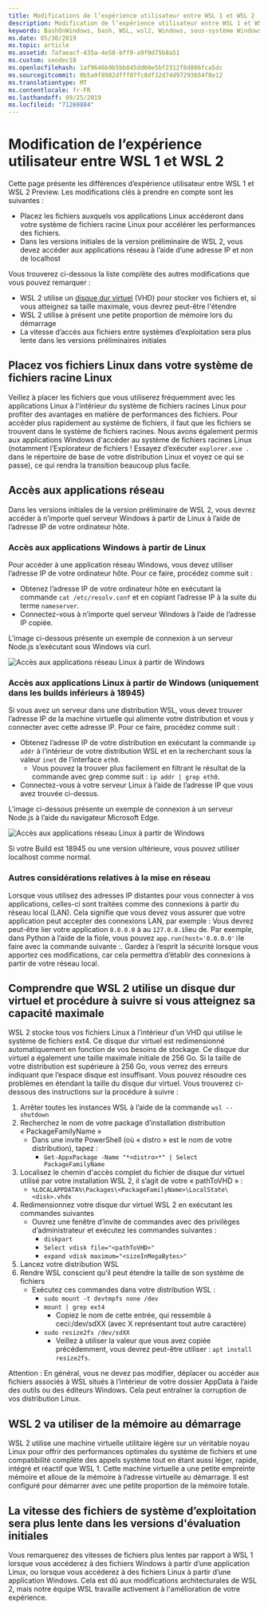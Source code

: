 ```yaml
---
title: Modifications de l’expérience utilisateur entre WSL 1 et WSL 2
description: Modification de l’expérience utilisateur entre WSL 1 et WSL 2
keywords: BashOnWindows, bash, WSL, wsl2, Windows, sous-système Windows pour Linux, windowssubsystem, Ubuntu, Debian, SUSE, Windows 10
ms.date: 05/30/2019
ms.topic: article
ms.assetid: 7afaeacf-435a-4e58-bff0-a9f0d75b8a51
ms.custom: seodec18
ms.openlocfilehash: 1af9646b9b5bb845dd60e5bf2312f8d806fca5dc
ms.sourcegitcommit: 0b5a9f8982dfff07fc8df32d74d97293654f8e12
ms.translationtype: MT
ms.contentlocale: fr-FR
ms.lasthandoff: 09/25/2019
ms.locfileid: "71269884"
---
```

# <a name="user-experience-changes-between-wsl-1-and-wsl-2"></a>Modification de l’expérience utilisateur entre WSL 1 et WSL 2

Cette page présente les différences d’expérience utilisateur entre WSL 1 et WSL 2 Preview. Les modifications clés à prendre en compte sont les suivantes :

- Placez les fichiers auxquels vos applications Linux accéderont dans votre système de fichiers racine Linux pour accélérer les performances des fichiers.
- Dans les versions initiales de la version préliminaire de WSL 2, vous devez accéder aux applications réseau à l’aide d’une adresse IP et non de localhost

Vous trouverez ci-dessous la liste complète des autres modifications que vous pouvez remarquer :

- WSL 2 utilise un [disque dur virtuel](https://en.wikipedia.org/wiki/VHD_(file_format)) (VHD) pour stocker vos fichiers et, si vous atteignez sa taille maximale, vous devrez peut-être l'étendre
- WSL 2 utilise à présent une petite proportion de mémoire lors du démarrage
- La vitesse d’accès aux fichiers entre systèmes d’exploitation sera plus lente dans les versions préliminaires initiales

## <a name="place-your-linux-files-in-your-linux-root-file-system"></a>Placez vos fichiers Linux dans votre système de fichiers racine Linux
Veillez à placer les fichiers que vous utiliserez fréquemment avec les applications Linux à l'intérieur du système de fichiers racines Linux pour profiter des avantages en matière de performances des fichiers. Pour accéder plus rapidement au système de fichiers, il faut que les fichiers se trouvent dans le système de fichiers racines. Nous avons également permis aux applications Windows d'accéder au système de fichiers racines Linux (notamment l’Explorateur de fichiers ! Essayez d’exécuter `explorer.exe .` dans le répertoire de base de votre distribution Linux et voyez ce qui se passe), ce qui rendra la transition beaucoup plus facile. 

## <a name="accessing-network-applications"></a>Accès aux applications réseau
Dans les versions initiales de la version préliminaire de WSL 2, vous devrez accéder à n’importe quel serveur Windows à partir de Linux à l’aide de l’adresse IP de votre ordinateur hôte.

### <a name="accessing-windows-applications-from-linux"></a>Accès aux applications Windows à partir de Linux
Pour accéder à une application réseau Windows, vous devez utiliser l’adresse IP de votre ordinateur hôte. Pour ce faire, procédez comme suit :

- Obtenez l’adresse IP de votre ordinateur hôte en exécutant la commande `cat /etc/resolv.conf` et en copiant l’adresse IP à la suite du terme `nameserver`. 
- Connectez-vous à n’importe quel serveur Windows à l’aide de l’adresse IP copiée.

L’image ci-dessous présente un exemple de connexion à un serveur Node.js s’exécutant sous Windows via curl. 

![Accès aux applications réseau Linux à partir de Windows](media/wsl2-network-l2w.png)

### <a name="accessing-linux-applications-from-windows-only-in-builds-lower-than-18945"></a>Accès aux applications Linux à partir de Windows (uniquement dans les builds inférieurs à 18945)
Si vous avez un serveur dans une distribution WSL, vous devez trouver l’adresse IP de la machine virtuelle qui alimente votre distribution et vous y connecter avec cette adresse IP. Pour ce faire, procédez comme suit :

- Obtenez l’adresse IP de votre distribution en exécutant la commande `ip addr` à l’intérieur de votre distribution WSL et en la recherchant sous la valeur `inet` de l’interface `eth0`.
   - Vous pouvez la trouver plus facilement en filtrant le résultat de la commande avec grep comme suit : `ip addr | grep eth0`.
- Connectez-vous à votre serveur Linux à l’aide de l’adresse IP que vous avez trouvée ci-dessus.

L’image ci-dessous présente un exemple de connexion à un serveur Node.js à l’aide du navigateur Microsoft Edge.

![Accès aux applications réseau Linux à partir de Windows](media/wsl2-network-w2l.jpg)

Si votre Build est 18945 ou une version ultérieure, vous pouvez utiliser localhost comme normal. 

### <a name="other-networking-considerations"></a>Autres considérations relatives à la mise en réseau

Lorsque vous utilisez des adresses IP distantes pour vous connecter à vos applications, celles-ci sont traitées comme des connexions à partir du réseau local (LAN). Cela signifie que vous devez vous assurer que votre application peut accepter des connexions LAN, par exemple : Vous devrez peut-être lier votre application `0.0.0.0` à au `127.0.0.1`lieu de. Par exemple, dans Python à l’aide de la fiole, vous pouvez `app.run(host='0.0.0.0')`le faire avec la commande suivante :. Gardez à l’esprit la sécurité lorsque vous apportez ces modifications, car cela permettra d’établir des connexions à partir de votre réseau local. 

## <a name="understanding-wsl-2-uses-a-vhd-and-what-to-do-if-you-reach-its-max-size"></a>Comprendre que WSL 2 utilise un disque dur virtuel et procédure à suivre si vous atteignez sa capacité maximale
WSL 2 stocke tous vos fichiers Linux à l’intérieur d’un VHD qui utilise le système de fichiers ext4. Ce disque dur virtuel est redimensionné automatiquement en fonction de vos besoins de stockage. Ce disque dur virtuel a également une taille maximale initiale de 256 Go. Si la taille de votre distribution est supérieure à 256 Go, vous verrez des erreurs indiquant que l’espace disque est insuffisant. Vous pouvez résoudre ces problèmes en étendant la taille du disque dur virtuel. Vous trouverez ci-dessous des instructions sur la procédure à suivre :

1. Arrêter toutes les instances WSL à l’aide de la commande `wsl --shutdown`
2. Recherchez le nom de votre package d’installation distribution « PackageFamilyName »
   - Dans une invite PowerShell (où « distro » est le nom de votre distribution), tapez :
      - `Get-AppxPackage -Name "*<distro>*" | Select PackageFamilyName`
3. Localisez le chemin d'accès complet du fichier de disque dur virtuel utilisé par votre installation WSL 2, il s’agit de votre « pathToVHD » :
     - `%LOCALAPPDATA%\Packages\<PackageFamilyName>\LocalState\<disk>.vhdx`
4. Redimensionnez votre disque dur virtuel WSL 2 en exécutant les commandes suivantes
   - Ouvrez une fenêtre d’invite de commandes avec des privilèges d’administrateur et exécutez les commandes suivantes :
      - `diskpart`
      - `Select vdisk file="<pathToVHD>"`
      - `expand vdisk maximum="<sizeInMegaBytes>"`
5. Lancez votre distribution WSL
6. Rendre WSL conscient qu’il peut étendre la taille de son système de fichiers
   - Exécutez ces commandes dans votre distribution WSL :
      - `sudo mount -t devtmpfs none /dev`
      - `mount | grep ext4`
         - Copiez le nom de cette entrée, qui ressemble à ceci:/dev/sdXX (avec X représentant tout autre caractère)
      - `sudo resize2fs /dev/sdXX`
         - Veillez à utiliser la valeur que vous avez copiée précédemment, vous devrez peut-être utiliser : `apt install resize2fs`.

Attention : En général, vous ne devez pas modifier, déplacer ou accéder aux fichiers associés à WSL situés à l’intérieur de votre dossier AppData à l’aide des outils ou des éditeurs Windows. Cela peut entraîner la corruption de vos distribution Linux.

## <a name="wsl-2-will-use-some-memory-on-startup"></a>WSL 2 va utiliser de la mémoire au démarrage
WSL 2 utilise une machine virtuelle utilitaire légère sur un véritable noyau Linux pour offrir des performances optimales du système de fichiers et une compatibilité complète des appels système tout en étant aussi léger, rapide, intégré et réactif que WSL 1. Cette machine virtuelle a une petite empreinte mémoire et alloue de la mémoire à l’adresse virtuelle au démarrage. Il est configuré pour démarrer avec une petite proportion de la mémoire totale.

## <a name="cross-os-file-speed-will-be-slower-in-initial-preview-builds"></a>La vitesse des fichiers de système d’exploitation sera plus lente dans les versions d'évaluation initiales
Vous remarquerez des vitesses de fichiers plus lentes par rapport à WSL 1 lorsque vous accéderez à des fichiers Windows à partir d’une application Linux, ou lorsque vous accéderez à des fichiers Linux à partir d’une application Windows. Cela est dû aux modifications architecturales de WSL 2, mais notre équipe WSL travaille activement à l'amélioration de votre expérience.
